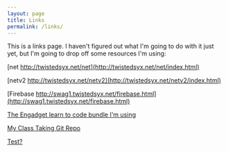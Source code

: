 ```yaml
---
layout: page
title: Links
permalink: /links/
---
```


This is a links page. I haven't figured out what I'm going to do with it just yet, but I'm going to drop off some resources I'm using:

[net http://twistedsyx.net/net](http://twistedsyx.net/net/index.html)

[netv2 http://twistedsyx.net/netv2](http://twistedsyx.net/netv2/index.html)

[Firebase http://swag1.twistedsyx.net/firebase.html](http://swag1.twistedsyx.net/firebase.html)

[The Engadget learn to code bundle I'm using](https://deals.gdgt.com/sales/pwyw-learn-to-code-2018)

[My Class Taking Git Repo](https://github.com/towelbot/Class)

[Test?](https://google.com)

<!-- This is the base Jekyll theme. You can find out more info about customizing your Jekyll theme, as well as basic Jekyll usage documentation at [jekyllrb.com](http://jekyllrb.com/)

You can find the source code for the Jekyll new theme at:
{% include icon-github.html username="jglovier" %} /
[jekyll-new](https://github.com/jglovier/jekyll-new)

You can find the source code for Jekyll at
{% include icon-github.html username="jekyll" %} /
[jekyll](https://github.com/jekyll/jekyll) -->
